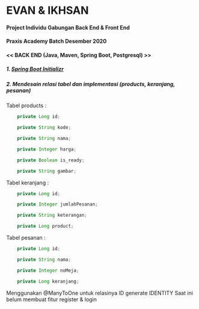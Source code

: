 # EVAN &amp; IKHSAN

#### Project Individu Gabungan Back End &amp; Front End
#### Praxis Academy Batch Desember 2020

#### << BACK END (Java, Maven, Spring Boot, Postgresql) >>
##### 1. [Spring Boot Initializr](https://start.spring.io/)
##### 2. Mendesain relasi tabel dan implementasi (products, keranjang, pesanan)
Tabel products :
```java
    private Long id;

    private String kode;

    private String nama;

    private Integer harga;

    private Boolean is_ready;

    private String gambar;
```
    
Tabel keranjang :
```java
    private Long id;

    private Integer jumlahPesanan;

    private String keterangan;

    private Long product;
```

Tabel pesanan :
```java
    private Long id;

    private String nama;

    private Integer noMeja;

    private Long keranjang;
```
Menggunakan @ManyToOne untuk relasinya
ID generate IDENTITY
Saat ini belum membuat fitur register &amp; login
